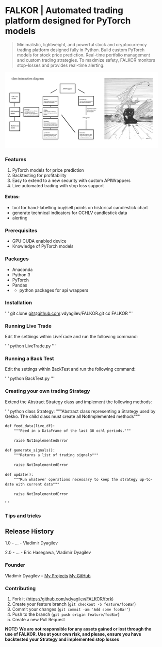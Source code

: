 # FALKOR | Automated trading platform designed for PyTorch models
> Minimalistic, lightweight, and powerful stock and cryptocurrency trading platform designed fully in Python. Build custom PyTorch models for stock price prediction. Real-time portfolio management and custom trading strategies. To maximize safety, FALKOR monitors stop-losses and provides real-time alerting. 

![](arch.jpg)

### Features
1. PyTorch models for price prediction
2. Backtesting for profitability
3. Easy to extend to a new security with custom APIWrappers
4. Live automated trading with stop loss support

#### Extras: 
  * tool for hand-labelling buy/sell points on historical candlestick chart
  * generate technical indicators for OCHLV candlestick data
  * alerting

### Prerequisites
* GPU CUDA enabled device
* Knowledge of PyTorch models

### Packages
* Anaconda
* Python 3
* PyTorch
* Pandas
* + python packages for api wrappers

### Installation 
'''
git clone git@github.com:vdyagilev/FALKOR.git
cd FALKOR
'''

### Running Live Trade

Edit the settiings within LiveTrade and run the following command:

'''
python LiveTrade.py
'''

### Running a Back Test

Edit the settings within BackTest and run the following command:

'''
python BackTest.py
'''

### Creating your own trading Strategy

Extend the Abstract Strategy class and implement the following methods:

''' python
class Strategy:
    """Abstract class representing a Strategy used by Gekko. The child class must create all NotImplemented methods"""

    def feed_data(live_df):
        """Feed in a DataFrame of the last 30 ochl periods."""

        raise NotImplementedError

    def generate_signals():
        """Returns a list of trading signals"""

        raise NotImplementedError

    def update():
        """Run whatever operations necessary to keep the strategy up-to-date with current data"""

        raise NotImplementedError
'''

### Tips and tricks


## Release History

1.0 - ... - Vladimir Dyagilev

2.0 - ... - Eric Hasegawa, Vladimir Dyagilev

### Founder

Vladimir Dyagilev – [My Projects](https://vladimirdyagilev.com) 
[My GitHub](https://github.com/vdyagilev/)

### Contributing

1. Fork it (<https://github.com/vdyagilev/FALKOR/fork>)
2. Create your feature branch (`git checkout -b feature/fooBar`)
3. Commit your changes (`git commit -am 'Add some fooBar'`)
4. Push to the branch (`git push origin feature/fooBar`)
5. Create a new Pull Request

**NOTE: We are not responsible for any assets gained or lost through the use of FALKOR. Use at your own risk, and please, ensure you have backtested your Strategy and implemented stop losses**
